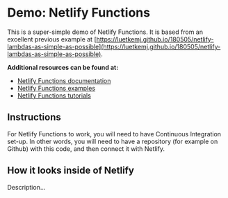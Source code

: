 # Demo: Netlify Functions

This is a super-simple demo of Netlify Functions. It is based from an excellent previous example at [https://luetkemj.github.io/180505/netlify-lambdas-as-simple-as-possible](https://luetkemj.github.io/180505/netlify-lambdas-as-simple-as-possible).

**Additional resources can be found at:**

- [Netlify Functions documentation](https://www.netlify.com/docs/functions/)
- [Netlify Functions examples](https://functions.netlify.com/examples/)
- [Netlify Functions tutorials](https://functions.netlify.com/tutorials/)

## Instructions

For Netlify Functions to work, you will need to have Continuous Integration set-up. In other words, you will need to have a repository (for example on Github) with this code, and then connect it with Netlify.

## How it looks inside of Netlify

Description...
